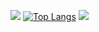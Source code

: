 [![](https://github-readme-stats.vercel.app/api?username=Jusav503&show_icons=true&theme=dark)](https://github.com/Jusav503/github-readme-stats) [![Top Langs](https://github-readme-stats.vercel.app/api/top-langs/?username=Jusav503&layout=compact&theme=dark&langs_count=8&hide=hack,shell)](https://github.com/Jusav503/github-readme-stats)
[![](https://github-readme-stats.vercel.app/api/wakatime?username=Jusav503&theme=dark&layout=compact)](https://github.com/Jusav503/github-readme-stats)
